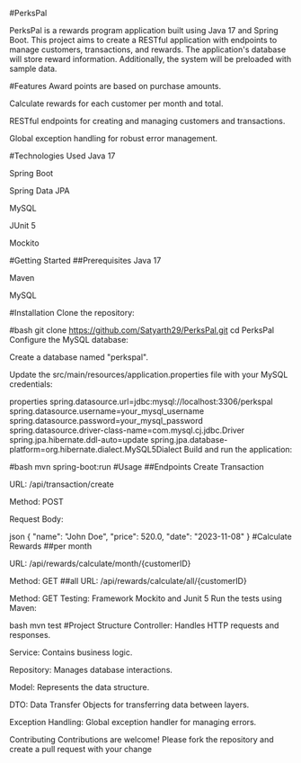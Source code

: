 #PerksPal

PerksPal is a rewards program application built using Java 17 and Spring Boot. This project aims to create a RESTful application with endpoints to manage customers, transactions, and rewards. The application's database will store reward information. Additionally, the system will be preloaded with sample data.

#Features
Award points are based on purchase amounts.

Calculate rewards for each customer per month and total.

RESTful endpoints for creating and managing customers and transactions.

Global exception handling for robust error management.

#Technologies Used
Java 17

Spring Boot

Spring Data JPA

MySQL

JUnit 5

Mockito

#Getting Started
##Prerequisites
Java 17

Maven

MySQL

#Installation
Clone the repository:

#bash
git clone https://github.com/Satyarth29/PerksPal.git
cd PerksPal
Configure the MySQL database:

Create a database named "perkspal".

Update the src/main/resources/application.properties file with your MySQL credentials:

properties
spring.datasource.url=jdbc:mysql://localhost:3306/perkspal
spring.datasource.username=your_mysql_username
spring.datasource.password=your_mysql_password
spring.datasource.driver-class-name=com.mysql.cj.jdbc.Driver
spring.jpa.hibernate.ddl-auto=update
spring.jpa.database-platform=org.hibernate.dialect.MySQL5Dialect
Build and run the application:

#bash
mvn spring-boot:run
#Usage
##Endpoints
Create Transaction

URL: /api/transaction/create

Method: POST

Request Body:

json
{
    "name": "John Doe",
    "price": 520.0,
    "date": "2023-11-08"
}
#Calculate Rewards 
##per month

URL: /api/rewards/calculate/month/{customerID}

Method: GET
##all
URL: /api/rewards/calculate/all/{customerID}

Method: GET
Testing:
Framework
Mockito and Junit 5
Run the tests using Maven:

bash
mvn test
#Project Structure
Controller: Handles HTTP requests and responses.

Service: Contains business logic.

Repository: Manages database interactions.

Model: Represents the data structure.

DTO: Data Transfer Objects for transferring data between layers.

Exception Handling: Global exception handler for managing errors.

Contributing
Contributions are welcome! Please fork the repository and create a pull request with your change
